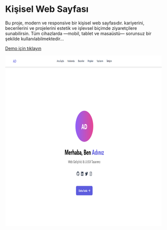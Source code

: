 # Kişisel Web Sayfası

Bu proje, modern ve responsive bir kişisel web sayfasıdır. kariyerini, becerilerini ve projelerini estetik ve işlevsel biçimde ziyaretçilere sunabilirsin.
Tüm cihazlarda —mobil, tablet ve masaüstü— sorunsuz bir şekilde kullanılabilmektedir...


<a href="https://orhancinici.github.io/kisisel_web_sayfasi">Demo için tıklayın</a>



<img src="https://raw.githubusercontent.com/orhancinici/kisisel_web_sayfasi/refs/heads/main/kisisel_web_sayfasi_img_1.png" alt="Açıklama Metni" width="1000" height="550">
